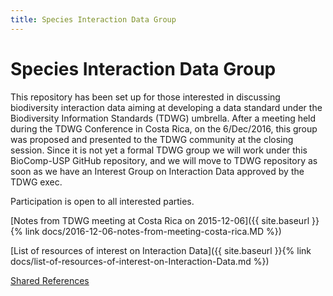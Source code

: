 ```yaml
---
title: Species Interaction Data Group
---
```


# Species Interaction Data Group

This repository has been set up for those interested in discussing biodiversity interaction data aiming at developing a data standard under the Biodiversity Information Standards (TDWG) umbrella.
After a meeting held during the TDWG Conference in Costa Rica, on the 6/Dec/2016, this group was proposed and presented to the TDWG community at the closing session.
Since it is not yet a formal TDWG group we will work under this BioComp-USP GitHub repository, and we will move to TDWG repository as soon as we have an Interest Group on Interaction Data approved by the TDWG exec.

Participation is open to all interested parties.

[Notes from TDWG meeting at Costa Rica on 2015-12-06]({{ site.baseurl }}{% link docs/2016-12-06-notes-from-meeting-costa-rica.MD %})

[List of resources of interest on Interaction Data]({{ site.baseurl }}{% link docs/list-of-resources-of-interest-on-Interaction-Data.md %})

[Shared References](https://www.zotero.org/groups/interaction_data)

